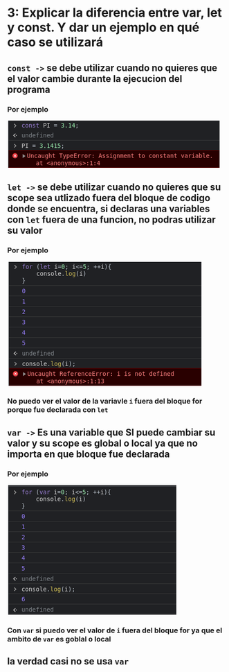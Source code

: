 # 3: Explicar la diferencia entre var, let y const. Y dar un ejemplo en qué caso se utilizará

## `const ->` se debe utilizar cuando no quieres que el valor cambie durante la ejecucion del programa

### Por ejemplo

![const](const.png)

## `let ->` se debe utilizar cuando no quieres que su scope sea utlizado fuera del bloque de codigo donde se encuentra, si declaras una variables con `let` fuera de una funcion, no podras utilizar su valor

### Por ejemplo

![let](let.jpg)

### No puedo ver el valor de la variavle `i` fuera del bloque for porque fue declarada con `let`

## `var ->`  Es una variable que SI puede cambiar su valor y su scope es global o local ya que no importa en que bloque fue declarada

### Por ejemplo

![var](var.png)

### Con `var` si puedo ver el valor de `i` fuera del bloque for ya que el ambito de `var` es goblal o local

## la verdad casi no se usa `var`
